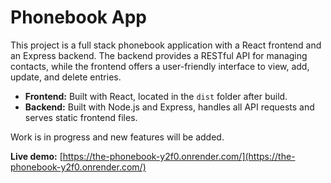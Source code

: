 # Phonebook App

This project is a full stack phonebook application with a React frontend and an Express backend. The backend provides a RESTful API for managing contacts, while the frontend offers a user-friendly interface to view, add, update, and delete entries.

- **Frontend:** Built with React, located in the `dist` folder after build.
- **Backend:** Built with Node.js and Express, handles all API requests and serves static frontend files.

Work is in progress and new features will be added. 

**Live demo:** [https://the-phonebook-y2f0.onrender.com/](https://the-phonebook-y2f0.onrender.com/)